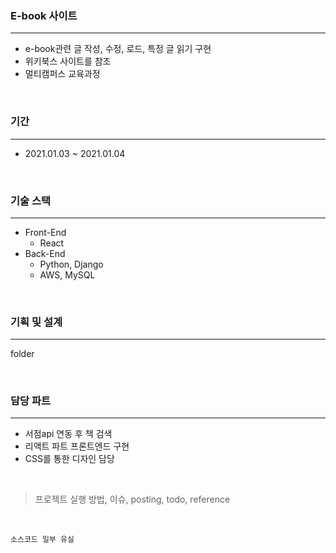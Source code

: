 ### E-book 사이트

---

- e-book관련 글 작성, 수정, 로드, 특정 글 읽기 구현
- 위키북스 사이트를 참조
- 멀티캠퍼스 교육과정

<br/>

### 기간

---

- 2021.01.03 ~ 2021.01.04

<br/>

### 기술 스택

---

- Front-End
  - React
- Back-End
  - Python, Django
  - AWS, MySQL

<br/>

### 기획 및 설계

---

folder

<br/>

### 담당 파트

---

- 서점api 연동 후 책 검색
- 리액트 파트 프론트엔드 구현
- CSS를 통한 디자인 담당

<br/>

> 프로젝트 실행 방법, 이슈, posting, todo, reference

<br/>

`소스코드 일부 유실`
